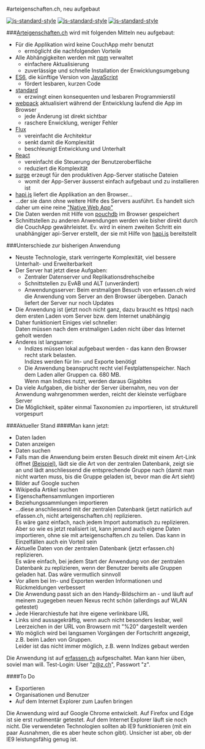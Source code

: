 #arteigenschaften.ch, neu aufgebaut
 
[![js-standard-style](https://img.shields.io/badge/code%20style-standard-brightgreen.svg)](https://github.com/feross/standard)
[![js-standard-style](https://img.shields.io/badge/license-ISC-brightgreen.svg)](https://github.com/barbalex/gs/blob/master/license.md)
[![js-standard-style](https://david-dm.org/barbalex/ae.svg)](https://david-dm.org/barbalex/ae)

###[Arteigenschaften.ch](http://arteigenschaften.ch) wird mit folgenden Mitteln neu aufgebaut:

- Für die Applikation wird keine CouchApp mehr benutzt
  - ermöglicht die nachfolgenden Vorteile
- Alle Abhängigkeiten werden mit [npm](https://www.npmjs.com) verwaltet
  - einfachere Aktualisierung
  - zuverlässige und schnelle Installation der Enwicklungsumgebung
- [ES6](https://github.com/lukehoban/es6features), die künftige Version von [JavaScript](http://en.wikipedia.org/wiki/JavaScript)
  - fördert lesbaren, kurzen Code
- [standard](https://github.com/feross/standard)
  - erzwingt einen konsequenten und lesbaren Programmierstil
- [webpack](http://webpack.github.io) aktualisiert während der Entwicklung laufend die App im Browser
  - jede Änderung ist direkt sichtbar
  - raschere Enwicklung, weniger Fehler
- [Flux](http://facebook.github.io/flux)
  - vereinfacht die Architektur
  - senkt damit die Komplexität
  - beschleunigt Entwicklung und Unterhalt
- [React](https://facebook.github.io/react/index.html)
  - vereinfacht die Steuerung der Benutzeroberfläche
  - reduziert die Komplexität
- [surge](https://surge.sh) erzeugt für den produktiven App-Server statische Dateien
  - womit der App-Server äusserst einfach aufgebaut und zu installieren ist
- [hapi.js](http://hapijs.com) liefert die Applikation an den Browser...
- ...der sie dann ohne weitere Hilfe des Servers ausführt. Es handelt sich daher um eine reine ["Native Web App"](https://blog.andyet.com/2015/01/22/native-web-apps)
- Die Daten werden mit Hilfe von [pouchdb](http://pouchdb.com) im Browser gespeichert
- Schnittstellen zu anderen Anwendungen werden wie bisher direkt durch die CouchApp gewährleistet. Ev. wird in einem zweiten Schritt ein unabhängiger api-Server erstellt, der sie mit Hilfe von [hapi.js](http://hapijs.com) bereitstellt

###Unterschiede zur bisherigen Anwendung

- Neuste Technologie, stark verringerte Komplexität, viel bessere Unterhalt- und Erweiterbarkeit
- Der Server hat jetzt diese Aufgaben:
  - Zentraler Datenserver und Replikationsdrehscheibe
  - Schnittstellen zu EvAB und ALT (unverändert)
  - Anwendungsserver: Beim erstmaligen Besuch von erfassen.ch wird die Anwendung vom Server an den Browser übergeben. Danach liefert der Server nur noch Updates
- Die Anwendung ist (jetzt noch nicht ganz, dazu braucht es https) nach dem ersten Laden vom Server bzw. dem Internet unabhängig
- Daher funktioniert Einiges viel schneller:<br/>Daten müssen nach dem erstmaligen Laden nicht über das Internet geholt werden
- Anderes ist langsamer: 
  - Indizes müssen lokal aufgebaut werden - das kann den Browser recht stark belasten.<br/>Indizes werden für Im- und Exporte benötigt
  - Die Anwendung beansprucht recht viel Festplattenspeicher. Nach dem Laden aller Gruppen ca. 680 MB.<br/>Wenn man Indizes nutzt, werden daraus Gigabites
- Da viele Aufgaben, die bisher der Server übernahm, neu von der Anwendung wahrgenommen werden, reicht der kleinste verfügbare Server
- Die Möglichkeit, später einmal Taxonomien zu importieren, ist strukturell vorgespurt

###Aktueller Stand
####Man kann jetzt:

- Daten laden
- Daten anzeigen
- Daten suchen
- Falls man die Anwendung beim ersten Besuch direkt mit einem Art-Link öffnet [(Beispiel)](http://erfassen.ch/Moose/Musci%20Laubmoose/Buxbaumiaceae/Buxbaumia/Buxbaumia%20aphylla%20Hedw?id=6B7B1CC6-7505-4D79-8E24-F43E464EDB48), lädt sie die Art von der zentralen Datenbank, zeigt sie an und lädt anschliessend die entsprechende Gruppe nach (damit man nicht warten muss, bis die Gruppe geladen ist, bevor man die Art sieht)
- Bilder auf Google suchen
- Wikipedia Artikel suchen
- Eigenschaftensammlungen importieren
- Beziehungssammlungen importieren
- ...diese anschliessend mit der zentralen Datenbank (jetzt natürlich auf efassen.ch, nicht arteigenschaften.ch) replizieren.<br/>
  Es wäre ganz einfach, nach jedem Import automatisch zu replizieren. Aber so wie es jetzt realisiert ist, kann jemand auch eigene Daten importieren, ohne sie mit arteigenschaften.ch zu teilen. Das kann in Einzelfällen auch ein Vorteil sein
- Aktuelle Daten von der zentralen Datenbank (jetzt erfassen.ch) replizieren.<br/>
  Es wäre einfach, bei jedem Start der Anwendung von der zentralen Datenbank zu replizieren, wenn der Benutzer bereits alle Gruppen geladen hat. Das wäre vermutlich sinnvoll
- Vor allem bei Im- und Exporten werden Informationen und Rückmeldungen verbessert
- Die Anwendung passt sich an den Handy-Bildschirm an - und läuft auf meinem zugegeben neuen Nexus recht schön (allerdings auf WLAN getestet)
- Jede Hierarchiestufe hat ihre eigene verlinkbare URL
- Links sind aussagekräftig, wenn auch nicht besonders lesbar, weil Leerzeichen in der URL von Browsern mit "%20" dargestellt werden
- Wo möglich wird bei langsamen Vorgängen der Fortschritt angezeigt, z.B. beim Laden von Gruppen.<br/>Leider ist das nicht immer möglich, z.B. wenn Indizes gebaut werden

Die Anwendung ist auf [erfassen.ch](http://erfassen.ch) aufgeschaltet. Man kann hier üben, soviel man will.
Test-Login: User "z@z.ch", Passwort "z".

####To Do

- Exportieren
- Organisationen und Benutzer
- Auf dem Internet Explorer zum Laufen bringen

Die Anwendung wird auf Google Chrome entwickelt. Auf Firefox und Edge ist sie erst rudimentär getestet. Auf dem Internet Explorer läuft sie noch nicht. Die verwendeten Technologien sollten ab IE9 funktionieren (mit ein paar Ausnahmen, die es aber heute schon gibt). Unsicher ist aber, ob der IE9 leistungsfähig genug ist.